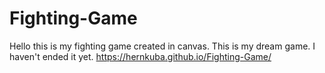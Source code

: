 # Fighting-Game
Hello this is my fighting game created in canvas. This is my dream game.
I haven't ended it yet.
https://hernkuba.github.io/Fighting-Game/
